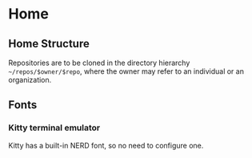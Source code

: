 # Home

## Home Structure

Repositories are to be cloned in the directory hierarchy
`~/repos/$owner/$repo`, where the owner may refer to an individual or
an organization.

## Fonts

### Kitty terminal emulator

Kitty has a built-in NERD font, so no need to configure one.
